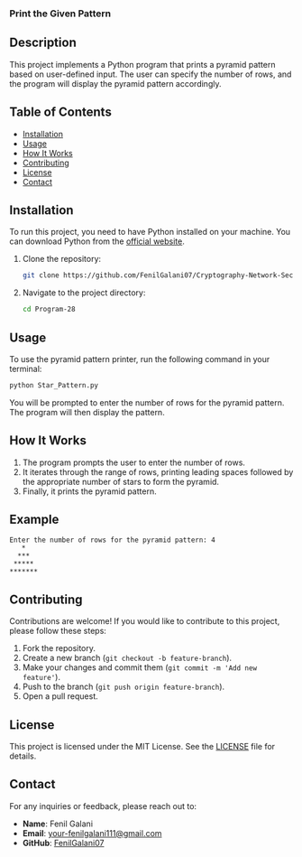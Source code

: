 ### Print the Given Pattern

## Description

This project implements a Python program that prints a pyramid pattern based on user-defined input. The user can specify the number of rows, and the program will display the pyramid pattern accordingly.

## Table of Contents

- [Installation](#installation)
- [Usage](#usage)
- [How It Works](#how-it-works)
- [Contributing](#contributing)
- [License](#license)
- [Contact](#contact)

## Installation

To run this project, you need to have Python installed on your machine. You can download Python from the [official website](https://www.python.org/downloads/).

1. Clone the repository:

   ```bash
   git clone https://github.com/FenilGalani07/Cryptography-Network-Security.git
   ```

2. Navigate to the project directory:

   ```bash
   cd Program-28
   ```

## Usage

To use the pyramid pattern printer, run the following command in your terminal:

```bash
python Star_Pattern.py
```

You will be prompted to enter the number of rows for the pyramid pattern. The program will then display the pattern.

## How It Works

1. The program prompts the user to enter the number of rows.
2. It iterates through the range of rows, printing leading spaces followed by the appropriate number of stars to form the pyramid.
3. Finally, it prints the pyramid pattern.

## Example

```
Enter the number of rows for the pyramid pattern: 4
   *
  ***
 *****
*******
```

## Contributing

Contributions are welcome! If you would like to contribute to this project, please follow these steps:

1. Fork the repository.
2. Create a new branch (`git checkout -b feature-branch`).
3. Make your changes and commit them (`git commit -m 'Add new feature'`).
4. Push to the branch (`git push origin feature-branch`).
5. Open a pull request.

## License

This project is licensed under the MIT License. See the [LICENSE](LICENSE) file for details.

## Contact

For any inquiries or feedback, please reach out to:

- **Name**: Fenil Galani
- **Email**: [your-fenilgalani111@gmail.com](mailto:your-fenilgalani111@gmail.com)
- **GitHub**: [FenilGalani07](https://github.com/FenilGalani07)

